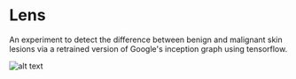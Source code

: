 # Lens
An experiment to detect the difference between benign and malignant skin lesions via a retrained version of Google's inception graph using tensorflow.

![alt text](https://media.giphy.com/media/Vd8Tuo0PdszRe/giphy.gif)
